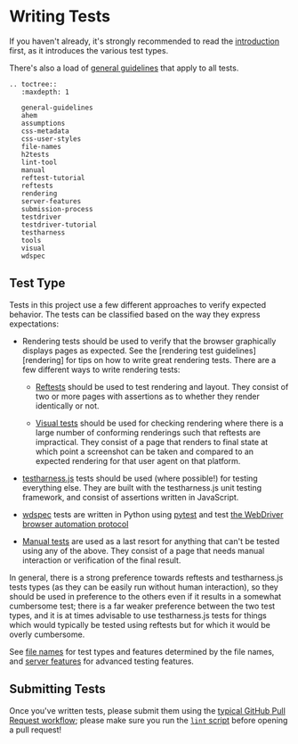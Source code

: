 # Writing Tests

If you haven't already, it's strongly recommended to read
the [introduction](../index) first, as it introduces the various test types.

There's also a load of [general guidelines](general-guidelines) that apply to all tests.

```eval_rst
.. toctree::
   :maxdepth: 1

   general-guidelines
   ahem
   assumptions
   css-metadata
   css-user-styles
   file-names
   h2tests
   lint-tool
   manual
   reftest-tutorial
   reftests
   rendering
   server-features
   submission-process
   testdriver
   testdriver-tutorial
   testharness
   tools
   visual
   wdspec
```

## Test Type

Tests in this project use a few different approaches to verify expected
behavior. The tests can be classified based on the way they express
expectations:

* Rendering tests should be used to verify that the browser graphically
  displays pages as expected. See the [rendering test guidelines][rendering]
  for tips on how to write great rendering tests. There are a few different
  ways to write rendering tests:

  * [Reftests](reftests) should be used to test rendering and layout. They
    consist of two or more pages with assertions as to whether they render
    identically or not.

  * [Visual tests](visual) should be used for checking rendering where there is
    a large number of conforming renderings such that reftests are impractical.
    They consist of a page that renders to final state at which point a
    screenshot can be taken and compared to an expected rendering for that user
    agent on that platform.

* [testharness.js](testharness) tests should be used (where possible!) for
  testing everything else. They are built with the testharness.js unit testing
  framework, and consist of assertions written in JavaScript.

* [wdspec](wdspec) tests are written in Python using
  [pytest](https://docs.pytest.org/en/latest/) and test [the WebDriver browser
  automation protocol](https://w3c.github.io/webdriver/)

* [Manual tests](manual) are used as a last resort for anything that can't be
  tested using any of the above. They consist of a page that needs manual
  interaction or verification of the final result.

In general, there is a strong preference towards reftests and testharness.js
tests types (as they can be easily run without human interaction), so they
should be used in preference to the others even if it results in a
somewhat cumbersome test; there is a far weaker preference between the
two test types, and it is at times advisable to use testharness.js tests
for things which would typically be tested using reftests but for
which it would be overly cumbersome.

See [file names](file-names) for test types and features determined by the file names,
and [server features](server-features) for advanced testing features.

## Submitting Tests

Once you've written tests, please submit them using
the [typical GitHub Pull Request workflow](submission-process); please
make sure you run the [`lint` script](lint-tool) before opening a pull request!
